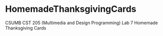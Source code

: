 # HomemadeThanksgivingCards
CSUMB CST 205 (Multimedia and Design Programming) Lab 7 Homemade Thanksgiving Cards
